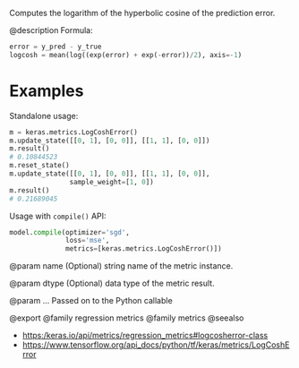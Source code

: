 Computes the logarithm of the hyperbolic cosine of the prediction error.

@description
Formula:

```python
error = y_pred - y_true
logcosh = mean(log((exp(error) + exp(-error))/2), axis=-1)
```

# Examples
Standalone usage:

```python
m = keras.metrics.LogCoshError()
m.update_state([[0, 1], [0, 0]], [[1, 1], [0, 0]])
m.result()
# 0.10844523
m.reset_state()
m.update_state([[0, 1], [0, 0]], [[1, 1], [0, 0]],
               sample_weight=[1, 0])
m.result()
# 0.21689045
```

Usage with `compile()` API:

```python
model.compile(optimizer='sgd',
              loss='mse',
              metrics=[keras.metrics.LogCoshError()])
```

@param name
(Optional) string name of the metric instance.

@param dtype
(Optional) data type of the metric result.

@param ...
Passed on to the Python callable

@export
@family regression metrics
@family metrics
@seealso
+ <https:/keras.io/api/metrics/regression_metrics#logcosherror-class>
+ <https://www.tensorflow.org/api_docs/python/tf/keras/metrics/LogCoshError>
